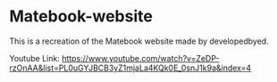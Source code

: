 # Matebook-website
This is a recreation of the Matebook website made by developedbyed. 

Youtube Link: https://www.youtube.com/watch?v=ZeDP-rzOnAA&list=PL0uGYJBCB3yZ1mjaLa4KQk0E_0snJ1k9a&index=4
